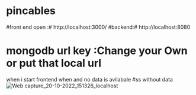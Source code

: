 # pincables
#front end open :# http://localhost:3000/
#backend:# http://localhost:8080
# mongodb url key :Change your Own or put that local url

when i start frontend when and no data is avilabale 
#ss without data
![Web capture_20-10-2022_151326_localhost](https://user-images.githubusercontent.com/98046486/196917982-47e15776-c481-4e1b-8b29-cea207a530d3.jpeg)
